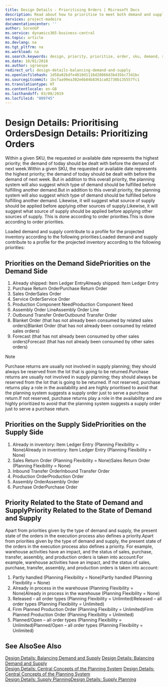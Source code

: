 ```yaml
---
title: Design Details - Prioritising Orders | Microsoft Docs
description: Read about how to prioritise to meet both demand and supply requirements.
services: project-madeira
documentationcenter: ''
author: SorenGP
ms.service: dynamics365-business-central
ms.topic: article
ms.devlang: na
ms.tgt_pltfrm: na
ms.workload: na
ms.search.keywords: design, priority, prioritize, order, sku, demand, supply
ms.date: 10/01/2018
ms.author: sgroespe
redirect_url: design-details-balancing-demand-and-supply
ms.openlocfilehash: 1d58a02bdfe4810d1116d20866d3b435bc7341bc
ms.sourcegitcommit: 1bcfaa99ea302e6b84b8361ca02730b135557fc1
ms.translationtype: HT
ms.contentlocale: en-GB
ms.lasthandoff: 03/08/2019
ms.locfileid: "809745"
---
```

# <a name="design-details-prioritizing-orders"></a><span data-ttu-id="f3394-103">Design Details: Prioritising Orders</span><span class="sxs-lookup"><span data-stu-id="f3394-103">Design Details: Prioritizing Orders</span></span>
<span data-ttu-id="f3394-104">Within a given SKU, the requested or available date represents the highest priority; the demand of today should be dealt with before the demand of next week.</span><span class="sxs-lookup"><span data-stu-id="f3394-104">Within a given SKU, the requested or available date represents the highest priority; the demand of today should be dealt with before the demand of next week.</span></span> <span data-ttu-id="f3394-105">But in addition to this overall priority, the planning system will also suggest which type of demand should be fulfilled before fulfilling another demand.</span><span class="sxs-lookup"><span data-stu-id="f3394-105">But in addition to this overall priority, the planning system will also suggest which type of demand should be fulfilled before fulfilling another demand.</span></span> <span data-ttu-id="f3394-106">Likewise, it will suggest what source of supply should be applied before applying other sources of supply.</span><span class="sxs-lookup"><span data-stu-id="f3394-106">Likewise, it will suggest what source of supply should be applied before applying other sources of supply.</span></span> <span data-ttu-id="f3394-107">This is done according to order priorities.</span><span class="sxs-lookup"><span data-stu-id="f3394-107">This is done according to order priorities.</span></span>  

<span data-ttu-id="f3394-108">Loaded demand and supply contribute to a profile for the projected inventory according to the following priorities:</span><span class="sxs-lookup"><span data-stu-id="f3394-108">Loaded demand and supply contribute to a profile for the projected inventory according to the following priorities:</span></span>  

## <a name="priorities-on-the-demand-side"></a><span data-ttu-id="f3394-109">Priorities on the Demand Side</span><span class="sxs-lookup"><span data-stu-id="f3394-109">Priorities on the Demand Side</span></span>  
1. <span data-ttu-id="f3394-110">Already shipped: Item Ledger Entry</span><span class="sxs-lookup"><span data-stu-id="f3394-110">Already shipped: Item Ledger Entry</span></span>  
2. <span data-ttu-id="f3394-111">Purchase Return Order</span><span class="sxs-lookup"><span data-stu-id="f3394-111">Purchase Return Order</span></span>  
3. <span data-ttu-id="f3394-112">Sales Order</span><span class="sxs-lookup"><span data-stu-id="f3394-112">Sales Order</span></span>  
4. <span data-ttu-id="f3394-113">Service Order</span><span class="sxs-lookup"><span data-stu-id="f3394-113">Service Order</span></span>  
5. <span data-ttu-id="f3394-114">Production Component Need</span><span class="sxs-lookup"><span data-stu-id="f3394-114">Production Component Need</span></span>  
6. <span data-ttu-id="f3394-115">Assembly Order Line</span><span class="sxs-lookup"><span data-stu-id="f3394-115">Assembly Order Line</span></span>  
7. <span data-ttu-id="f3394-116">Outbound Transfer Order</span><span class="sxs-lookup"><span data-stu-id="f3394-116">Outbound Transfer Order</span></span>  
8. <span data-ttu-id="f3394-117">Blanket Order (that has not already been consumed by related sales orders)</span><span class="sxs-lookup"><span data-stu-id="f3394-117">Blanket Order (that has not already been consumed by related sales orders)</span></span>  
9. <span data-ttu-id="f3394-118">Forecast (that has not already been consumed by other sales orders)</span><span class="sxs-lookup"><span data-stu-id="f3394-118">Forecast (that has not already been consumed by other sales orders)</span></span>  

> [!NOTE]  
>  <span data-ttu-id="f3394-119">Purchase returns are usually not involved in supply planning; they should always be reserved from the lot that is going to be returned.</span><span class="sxs-lookup"><span data-stu-id="f3394-119">Purchase returns are usually not involved in supply planning; they should always be reserved from the lot that is going to be returned.</span></span> <span data-ttu-id="f3394-120">If not reserved, purchase returns play a role in the availability and are highly prioritised to avoid that the planning system suggests a supply order just to serve a purchase return.</span><span class="sxs-lookup"><span data-stu-id="f3394-120">If not reserved, purchase returns play a role in the availability and are highly prioritized to avoid that the planning system suggests a supply order just to serve a purchase return.</span></span>  

## <a name="priorities-on-the-supply-side"></a><span data-ttu-id="f3394-121">Priorities on the Supply Side</span><span class="sxs-lookup"><span data-stu-id="f3394-121">Priorities on the Supply Side</span></span>  
1. <span data-ttu-id="f3394-122">Already in inventory: Item Ledger Entry (Planning Flexibility = None)</span><span class="sxs-lookup"><span data-stu-id="f3394-122">Already in inventory: Item Ledger Entry (Planning Flexibility = None)</span></span>  
2. <span data-ttu-id="f3394-123">Sales Return Order (Planning Flexibility = None)</span><span class="sxs-lookup"><span data-stu-id="f3394-123">Sales Return Order (Planning Flexibility = None)</span></span>  
3. <span data-ttu-id="f3394-124">Inbound Transfer Order</span><span class="sxs-lookup"><span data-stu-id="f3394-124">Inbound Transfer Order</span></span>  
4. <span data-ttu-id="f3394-125">Production Order</span><span class="sxs-lookup"><span data-stu-id="f3394-125">Production Order</span></span>  
5. <span data-ttu-id="f3394-126">Assembly Order</span><span class="sxs-lookup"><span data-stu-id="f3394-126">Assembly Order</span></span>  
6. <span data-ttu-id="f3394-127">Purchase Order</span><span class="sxs-lookup"><span data-stu-id="f3394-127">Purchase Order</span></span>  

## <a name="priority-related-to-the-state-of-demand-and-supply"></a><span data-ttu-id="f3394-128">Priority Related to the State of Demand and Supply</span><span class="sxs-lookup"><span data-stu-id="f3394-128">Priority Related to the State of Demand and Supply</span></span>  
<span data-ttu-id="f3394-129">Apart from priorities given by the type of demand and supply, the present state of the orders in the execution process also defines a priority.</span><span class="sxs-lookup"><span data-stu-id="f3394-129">Apart from priorities given by the type of demand and supply, the present state of the orders in the execution process also defines a priority.</span></span> <span data-ttu-id="f3394-130">For example, warehouse activities have an impact, and the status of sales, purchase, transfer, assembly, and production orders is taken into account:</span><span class="sxs-lookup"><span data-stu-id="f3394-130">For example, warehouse activities have an impact, and the status of sales, purchase, transfer, assembly, and production orders is taken into account:</span></span>  

1. <span data-ttu-id="f3394-131">Partly handled (Planning Flexibility = None)</span><span class="sxs-lookup"><span data-stu-id="f3394-131">Partly handled (Planning Flexibility = None)</span></span>  
2. <span data-ttu-id="f3394-132">Already in process in the warehouse (Planning Flexibility = None)</span><span class="sxs-lookup"><span data-stu-id="f3394-132">Already in process in the warehouse (Planning Flexibility = None)</span></span>  
3. <span data-ttu-id="f3394-133">Released – all order types (Planning Flexibility = Unlimited)</span><span class="sxs-lookup"><span data-stu-id="f3394-133">Released – all order types (Planning Flexibility = Unlimited)</span></span>  
4. <span data-ttu-id="f3394-134">Firm Planned Production Order (Planning Flexibility = Unlimited)</span><span class="sxs-lookup"><span data-stu-id="f3394-134">Firm Planned Production Order (Planning Flexibility = Unlimited)</span></span>  
5. <span data-ttu-id="f3394-135">Planned/Open – all order types (Planning Flexibility = Unlimited)</span><span class="sxs-lookup"><span data-stu-id="f3394-135">Planned/Open – all order types (Planning Flexibility = Unlimited)</span></span>  

## <a name="see-also"></a><span data-ttu-id="f3394-136">See Also</span><span class="sxs-lookup"><span data-stu-id="f3394-136">See Also</span></span>  
<span data-ttu-id="f3394-137">[Design Details: Balancing Demand and Supply](design-details-balancing-demand-and-supply.md) </span><span class="sxs-lookup"><span data-stu-id="f3394-137">[Design Details: Balancing Demand and Supply](design-details-balancing-demand-and-supply.md) </span></span>  
<span data-ttu-id="f3394-138">[Design Details: Central Concepts of the Planning System](design-details-central-concepts-of-the-planning-system.md) </span><span class="sxs-lookup"><span data-stu-id="f3394-138">[Design Details: Central Concepts of the Planning System](design-details-central-concepts-of-the-planning-system.md) </span></span>  
[<span data-ttu-id="f3394-139">Design Details: Supply Planning</span><span class="sxs-lookup"><span data-stu-id="f3394-139">Design Details: Supply Planning</span></span>](design-details-supply-planning.md)
